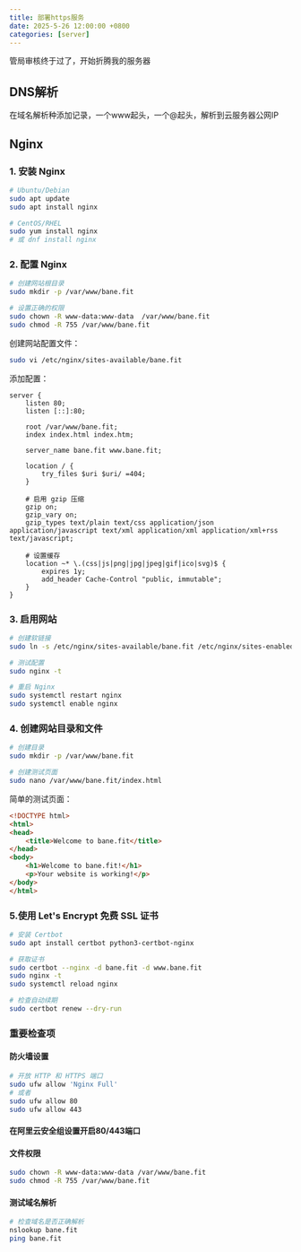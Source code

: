 ```yaml
---
title: 部署https服务
date: 2025-5-26 12:00:00 +0800
categories: [server]  
---
```

管局审核终于过了，开始折腾我的服务器

## DNS解析
在域名解析种添加记录，一个www起头，一个@起头，解析到云服务器公网IP

## Nginx

### 1. 安装 Nginx
```bash
# Ubuntu/Debian
sudo apt update
sudo apt install nginx

# CentOS/RHEL
sudo yum install nginx
# 或 dnf install nginx
```

### 2. 配置 Nginx
```bash
# 创建网站根目录
sudo mkdir -p /var/www/bane.fit

# 设置正确的权限
sudo chown -R www-data:www-data  /var/www/bane.fit
sudo chmod -R 755 /var/www/bane.fit
```

创建网站配置文件：
```bash
sudo vi /etc/nginx/sites-available/bane.fit
```

添加配置：
```nginx
server {
    listen 80;
    listen [::]:80;
    
    root /var/www/bane.fit;
    index index.html index.htm;
    
    server_name bane.fit www.bane.fit;
    
    location / {
        try_files $uri $uri/ =404;
    }
    
    # 启用 gzip 压缩
    gzip on;
    gzip_vary on;
    gzip_types text/plain text/css application/json application/javascript text/xml application/xml application/xml+rss text/javascript;
    
    # 设置缓存
    location ~* \.(css|js|png|jpg|jpeg|gif|ico|svg)$ {
        expires 1y;
        add_header Cache-Control "public, immutable";
    }
}
```

### 3. 启用网站
```bash
# 创建软链接
sudo ln -s /etc/nginx/sites-available/bane.fit /etc/nginx/sites-enabled/

# 测试配置
sudo nginx -t

# 重启 Nginx
sudo systemctl restart nginx
sudo systemctl enable nginx
```

### 4. 创建网站目录和文件
```bash
# 创建目录
sudo mkdir -p /var/www/bane.fit

# 创建测试页面
sudo nano /var/www/bane.fit/index.html
```

简单的测试页面：
```html
<!DOCTYPE html>
<html>
<head>
    <title>Welcome to bane.fit</title>
</head>
<body>
    <h1>Welcome to bane.fit!</h1>
    <p>Your website is working!</p>
</body>
</html>
```

### 5.使用 Let's Encrypt 免费 SSL 证书
```bash
# 安装 Certbot
sudo apt install certbot python3-certbot-nginx

# 获取证书
sudo certbot --nginx -d bane.fit -d www.bane.fit
sudo nginx -t
sudo systemctl reload nginx

# 检查自动续期
sudo certbot renew --dry-run
```

### 重要检查项

#### 防火墙设置
```bash
# 开放 HTTP 和 HTTPS 端口
sudo ufw allow 'Nginx Full'
# 或者
sudo ufw allow 80
sudo ufw allow 443
```

#### 在阿里云安全组设置开启80/443端口

#### 文件权限
```bash
sudo chown -R www-data:www-data /var/www/bane.fit
sudo chmod -R 755 /var/www/bane.fit
```

#### 测试域名解析
```bash
# 检查域名是否正确解析
nslookup bane.fit
ping bane.fit
```








